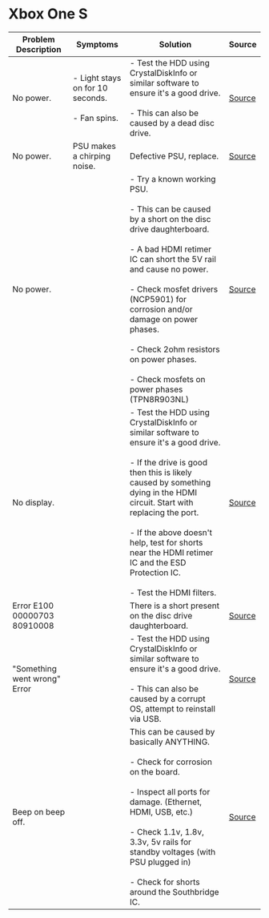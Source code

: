 # Xbox One S

| Problem Description          | Symptoms                                             | Solution                                                                                                                                                                                                                                                                                                                                                            | Source                                                |
| ---------------------------- | ---------------------------------------------------- | ------------------------------------------------------------------------------------------------------------------------------------------------------------------------------------------------------------------------------------------------------------------------------------------------------------------------------------------------------------------- | ----------------------------------------------------- |
| No power.                    | - Light stays on for 10 seconds.<br><br>- Fan spins. | - Test the HDD using CrystalDiskInfo or similar software to ensure it's a good drive.<br><br>- This can also be caused by a dead disc drive.                                                                                                                                                                                                                        | [Source](https://old.repair.wiki/w/Xbox_One_S_(1681)) |
| No power.                    | PSU makes a chirping noise.                          | Defective PSU, replace.                                                                                                                                                                                                                                                                                                                                             | [Source](https://old.repair.wiki/w/Xbox_One_S_(1681)) |
| No power.                    |                                                      | - Try a known working PSU.<br><br>- This can be caused by a short on the disc drive daughterboard.<br><br>- A bad HDMI retimer IC can short the 5V rail and cause no power.<br><br>- Check mosfet drivers (NCP5901) for corrosion and/or damage on power phases.<br><br>- Check 2ohm resistors on power phases.<br><br>- Check mosfets on power phases (TPN8R903NL) | [Source](https://www.youtube.com/watch?v=thp0cEAcixk) |
| No display.                  |                                                      | - Test the HDD using CrystalDiskInfo or similar software to ensure it's a good drive.<br><br>- If the drive is good then this is likely caused by something dying in the HDMI circuit. Start with replacing the port.<br><br>- If the above doesn't help, test for shorts near the HDMI retimer IC and the ESD Protection IC.<br><br>- Test the HDMI filters.       | [Source](https://old.repair.wiki/w/Xbox_One_S_(1681)) |
| Error E100 00000703 80910008 |                                                      | There is a short present on the disc drive daughterboard.                                                                                                                                                                                                                                                                                                           | [Source](https://old.repair.wiki/w/Xbox_One_S_(1681)) |
| "Something went wrong" Error |                                                      | - Test the HDD using CrystalDiskInfo or similar software to ensure it's a good drive.<br><br>- This can also be caused by a corrupt OS, attempt to reinstall via USB.                                                                                                                                                                                               | [Source](https://old.repair.wiki/w/Xbox_One_S_(1681)) |
| Beep on beep off.            |                                                      | This can be caused by basically ANYTHING.<br><br>- Check for corrosion on the board.<br><br>- Inspect all ports for damage. (Ethernet, HDMI, USB, etc.)<br><br>- Check 1.1v, 1.8v, 3.3v, 5v rails for standby voltages (with PSU plugged in)<br><br>- Check for shorts around the Southbridge IC.                                                                   | [Source](https://old.repair.wiki/w/Xbox_One_S_(1681)) |